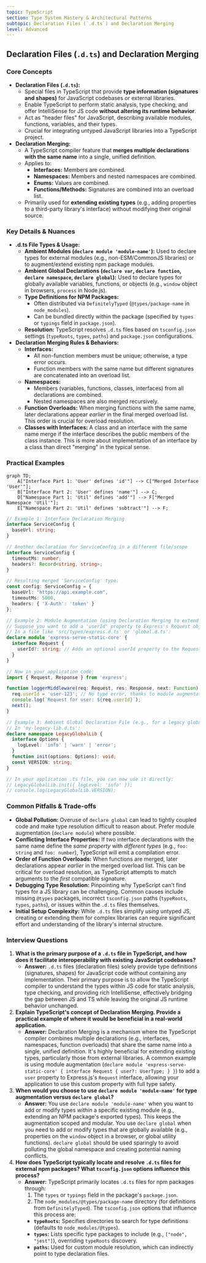 ```yaml
---
topic: TypeScript
section: Type System Mastery & Architectural Patterns
subtopic: Declaration Files (`.d.ts`) and Declaration Merging
level: Advanced
---
```


## Declaration Files (`.d.ts`) and Declaration Merging
### Core Concepts
*   **Declaration Files (`.d.ts`):**
    *   Special files in TypeScript that provide **type information (signatures and shapes)** for JavaScript codebases or external libraries.
    *   Enable TypeScript to perform static analysis, type checking, and offer IntelliSense for JS code **without altering its runtime behavior**.
    *   Act as "header files" for JavaScript, describing available modules, functions, variables, and their types.
    *   Crucial for integrating untyped JavaScript libraries into a TypeScript project.
*   **Declaration Merging:**
    *   A TypeScript compiler feature that **merges multiple declarations with the same name** into a single, unified definition.
    *   Applies to:
        *   **Interfaces:** Members are combined.
        *   **Namespaces:** Members and nested namespaces are combined.
        *   **Enums:** Values are combined.
        *   **Functions/Methods:** Signatures are combined into an overload list.
    *   Primarily used for **extending existing types** (e.g., adding properties to a third-party library's interface) without modifying their original source.

### Key Details & Nuances
*   **.d.ts File Types & Usage:**
    *   **Ambient Modules (`declare module 'module-name'`):** Used to declare types for external modules (e.g., non-ESM/CommonJS libraries) or to augment/extend existing npm package modules.
    *   **Ambient Global Declarations (`declare var`, `declare function`, `declare namespace`, `declare global`):** Used to declare types for globally available variables, functions, or objects (e.g., `window` object in browsers, `process` in Node.js).
    *   **Type Definitions for NPM Packages:**
        *   Often distributed via `DefinitelyTyped` (`@types/package-name` in `node_modules`).
        *   Can be bundled directly within the package (specified by `types` or `typings` field in `package.json`).
    *   **Resolution:** TypeScript resolves `.d.ts` files based on `tsconfig.json` settings (`typeRoots`, `types`, `paths`) and `package.json` configurations.
*   **Declaration Merging Rules & Behaviors:**
    *   **Interfaces:**
        *   All non-function members must be unique; otherwise, a type error occurs.
        *   Function members with the same name but different signatures are concatenated into an overload list.
    *   **Namespaces:**
        *   Members (variables, functions, classes, interfaces) from all declarations are combined.
        *   Nested namespaces are also merged recursively.
    *   **Function Overloads:** When merging functions with the same name, later declarations appear *earlier* in the final merged overload list. This order is crucial for overload resolution.
    *   **Classes with Interfaces:** A class and an interface with the same name merge if the interface describes the public members of the class instance. This is more about implementation of an interface by a class than direct "merging" in the typical sense.

### Practical Examples

```mermaid
graph TD;
    A["Interface Part 1: 'User' defines 'id'"] --> C["Merged Interface 'User'"];
    B["Interface Part 2: 'User' defines 'name'"] --> C;
    D["Namespace Part 1: 'Util' defines 'add'"] --> F["Merged Namespace 'Util'"];
    E["Namespace Part 2: 'Util' defines 'subtract'"] --> F;
```

```typescript
// Example 1: Interface Declaration Merging
interface ServiceConfig {
  baseUrl: string;
}

// Another declaration for ServiceConfig in a different file/scope
interface ServiceConfig {
  timeoutMs: number;
  headers?: Record<string, string>;
}

// Resulting merged 'ServiceConfig' type:
const config: ServiceConfig = {
  baseUrl: "https://api.example.com",
  timeoutMs: 5000,
  headers: { 'X-Auth': 'token' }
};

// Example 2: Module Augmentation (using Declaration Merging to extend an external module)
// Suppose you want to add a 'userId' property to Express's Request object.
// In a file like 'src/types/express.d.ts' or 'global.d.ts':
declare module 'express-serve-static-core' {
  interface Request {
    userId?: string; // Adds an optional userId property to the Request interface
  }
}

// Now in your application code:
import { Request, Response } from 'express';

function loggerMiddleware(req: Request, res: Response, next: Function) {
  req.userId = 'user-123'; // No type error, thanks to module augmentation
  console.log(`Request for user: ${req.userId}`);
  next();
}

// Example 3: Ambient Global Declaration File (e.g., for a legacy global JS library)
// In 'my-legacy-lib.d.ts':
declare namespace LegacyGlobalLib {
  interface Options {
    logLevel: 'info' | 'warn' | 'error';
  }
  function init(options: Options): void;
  const VERSION: string;
}

// In your application .ts file, you can now use it directly:
// LegacyGlobalLib.init({ logLevel: 'info' });
// console.log(LegacyGlobalLib.VERSION);
```

### Common Pitfalls & Trade-offs
*   **Global Pollution:** Overuse of `declare global` can lead to tightly coupled code and make type resolution difficult to reason about. Prefer module augmentation (`declare module`) where possible.
*   **Conflicting Interface Properties:** If two interface declarations with the same name define the *same property* with *different types* (e.g., `foo: string` and `foo: number`), TypeScript will emit a compilation error.
*   **Order of Function Overloads:** When functions are merged, later declarations appear *earlier* in the merged overload list. This can be critical for overload resolution, as TypeScript attempts to match arguments to the *first* compatible signature.
*   **Debugging Type Resolution:** Pinpointing why TypeScript can't find types for a JS library can be challenging. Common causes include missing `@types` packages, incorrect `tsconfig.json` paths (`typeRoots`, `types`, `paths`), or issues within the `.d.ts` files themselves.
*   **Initial Setup Complexity:** While `.d.ts` files simplify *using* untyped JS, creating or extending them for complex libraries can require significant effort and understanding of the library's internal structure.

### Interview Questions
1.  **What is the primary purpose of a `.d.ts` file in TypeScript, and how does it facilitate interoperability with existing JavaScript codebases?**
    *   **Answer:** `.d.ts` files (declaration files) solely provide type definitions (signatures, shapes) for JavaScript code without containing any implementation. Their primary purpose is to allow the TypeScript compiler to understand the types within JS code for static analysis, type checking, and providing rich IntelliSense, effectively bridging the gap between JS and TS while leaving the original JS runtime behavior unchanged.
2.  **Explain TypeScript's concept of Declaration Merging. Provide a practical example of where it would be beneficial in a real-world application.**
    *   **Answer:** Declaration Merging is a mechanism where the TypeScript compiler combines multiple declarations (e.g., interfaces, namespaces, function overloads) that share the same name into a single, unified definition. It's highly beneficial for extending existing types, particularly those from external libraries. A common example is using module augmentation (`declare module 'express-serve-static-core' { interface Request { user?: UserType; } }`) to add a `user` property to Express.js's `Request` interface, allowing your application to use this custom property with full type safety.
3.  **When would you choose to use `declare module 'module-name'` for type augmentation versus `declare global`?**
    *   **Answer:** You use `declare module 'module-name'` when you want to add or modify types *within* a specific existing module (e.g., extending an NPM package's exported types). This keeps the augmentation scoped and modular. You use `declare global` when you need to add or modify types that are globally available (e.g., properties on the `window` object in a browser, or global utility functions). `declare global` should be used sparingly to avoid polluting the global namespace and creating potential naming conflicts.
4.  **How does TypeScript typically locate and resolve `.d.ts` files for external npm packages? What `tsconfig.json` options influence this process?**
    *   **Answer:** TypeScript primarily locates `.d.ts` files for npm packages through:
        1.  The `types` or `typings` field in the package's `package.json`.
        2.  The `node_modules/@types/package-name` directory (for definitions from `DefinitelyTyped`).
    The `tsconfig.json` options that influence this process are:
        *   **`typeRoots`:** Specifies directories to search for type definitions (defaults to `node_modules/@types`).
        *   **`types`:** Lists specific type packages to include (e.g., `["node", "jest"]`), overriding `typeRoots` discovery.
        *   **`paths`:** Used for custom module resolution, which can indirectly point to type declaration files.